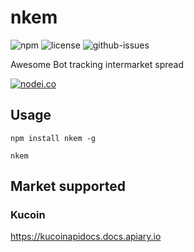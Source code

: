 # nkem
![npm](https://img.shields.io/npm/v/nkem.svg) ![license](https://img.shields.io/npm/l/nkem.svg) ![github-issues](https://img.shields.io/github/issues/nhancv/nkem.svg)

Awesome Bot tracking intermarket spread

[![nodei.co](https://nodei.co/npm/nkem.png?downloads=true&downloadRank=true&stars=true)](https://www.npmjs.com/package/nkem)

## Usage
```
npm install nkem -g

nkem
```


## Market supported

### Kucoin
https://kucoinapidocs.docs.apiary.io
